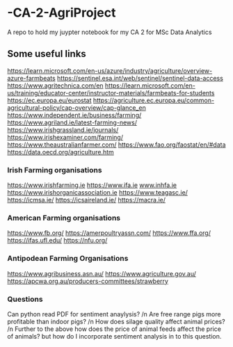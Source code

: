 
# -CA-2-AgriProject

A repo to hold my juypter notebook for my CA 2 for MSc Data Analytics

## Some useful links

  https://learn.microsoft.com/en-us/azure/industry/agriculture/overview-azure-farmbeats
  https://sentinel.esa.int/web/sentinel/sentinel-data-access
  https://www.agritechnica.com/en
  https://learn.microsoft.com/en-us/training/educator-center/instructor-materials/farmbeats-for-students
  https://ec.europa.eu/eurostat
  https://agriculture.ec.europa.eu/common-agricultural-policy/cap-overview/cap-glance_en
  https://www.independent.ie/business/farming/
  https://www.agriland.ie/latest-farming-news/
  https://www.irishgrassland.ie/journals/
  https://www.irishexaminer.com/farming/
  https://www.theaustralianfarmer.com/
  https://www.fao.org/faostat/en/#data
  https://data.oecd.org/agriculture.htm

### Irish Farming organisations

  https://www.irishfarming.ie
  https://www.ifa.ie
  www.inhfa.ie
  https://www.irishorganicassociation.ie
  https://www.teagasc.ie/
  https://icmsa.ie/
  https://icsaireland.ie/
  https://macra.ie/

### American Farming organisations

  https://www.fb.org/
  https://amerpoultryassn.com/
  https://www.ffa.org/
  https://ifas.ufl.edu/
  https://nfu.org/
  
### Antipodean Farming Organisations

  https://www.agribusiness.asn.au/
  https://www.agriculture.gov.au/
  https://apcwa.org.au/producers-committees/strawberry
  
### Questions

Can python read PDF for sentiment anaylysis? /n
Are free range pigs more profitable than indoor pigs? /n
How does silage quality affect animal prices? /n
Further to the above how does the price of animal feeds affect the price of animals? but how do I incorporate sentiment analysis in to this question. 
